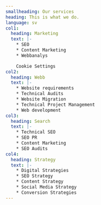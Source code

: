 ```yaml
---
smallheading: Our services
heading: This is what we do.
language: sv
col1:
  heading: Marketing
  text: |-
    * SEO
    * Content Marketing
    * W﻿ebbanalys

    C﻿ookie Settings
col2:
  heading: Webb
  text: |-
    * Website requirements 
    * Technical Audits
    * Website Migration
    * Technical Project Management
    * Web development
col3:
  heading: Search
  text: |-
    * Technical SEO 
    * SEO PR
    * Content Marketing 
    * SEO Audits
col4:
  heading: Strategy
  text: |-
    * Digital Strategies
    * SEO Strategy
    * Content Strategy
    * Social Media Strategy
    * Conversion Strategies
---
```

